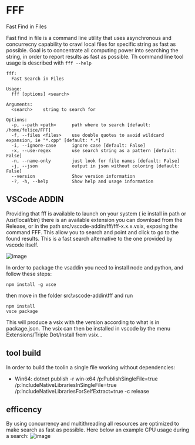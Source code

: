 # FFF
Fast Find in Files

Fast find in file is a command line utility that uses asynchronous and concurrecny capability to crawl local files for specific string as fast as possible.
Goal is to concentrate all computing power into searching the string, in order to report results as fast as possible.
Th command line tool usage is described with `fff --help`

```
fff:
  Fast Search in Files

Usage:
  fff [options] <search>

Arguments:
  <search>    string to search for

Options:
  -p, --path <path>      path where to search [default: /home/felice/FFF]
  -f, --files <files>    use double quotes to avoid wildcard expansion, ie "*.cpp" [default: *.*]
  -i, --ignore-case      ignore case [default: False]
  -x, --use-regex        use search string as a pattern [default: False]
  -n, --name-only        just look for file names [default: False]
  -j, --json             output in json without coloring [default: False]
  --version              Show version information
  -?, -h, --help         Show help and usage information
```

## VSCode ADDIN
Providing that fff is available to launch on your system ( ie install in path or /usr/local/bin) there is an available extension you can download from the Release, or in the path src/vscode-addin/fff/fff-x.x.x.vsix, exposing the command FFF. This allow you to search and point and click to go to the found results.
This is a fast search alternative to the one provided by vscode itself.

![image](https://user-images.githubusercontent.com/73569/149669270-8d389d38-c0aa-43ba-86eb-c2303a6dc504.png)

In order to package the vsaddin you need to install node and python,  and follow these steps:
```
npm install -g vsce 
```
then move in the folder src\vscode-addin\fff
and run 
```
npm install
vsce package
```
This will produce a vsix with the version according to what is in package.json. 
The vsix can then be installed in vscode by the menu Extensions/Triple Dot/Install from vsix...


## tool build
In order to build the toolin a single file working without dependencies:


- Win64: dotnet publish -r win-x64 /p:PublishSingleFile=true /p:IncludeNativeLibrariesInSingleFile=true /p:IncludeNativeLibrariesForSelfExtract=true -c release

## efficency
By using concurrency and multithreading all resources are optimized to make search as fast as possible.
Here below an example CPU usage during a search:
![image](https://user-images.githubusercontent.com/73569/112138701-20865680-8bd2-11eb-921a-aaa921bc5852.png)